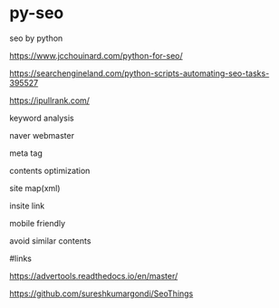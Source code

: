# py-seo
seo by python

https://www.jcchouinard.com/python-for-seo/

https://searchengineland.com/python-scripts-automating-seo-tasks-395527

https://ipullrank.com/

keyword analysis

naver webmaster

meta tag

contents optimization

site map(xml)

insite link

mobile friendly

avoid similar contents





#links

https://advertools.readthedocs.io/en/master/


https://github.com/sureshkumargondi/SeoThings


